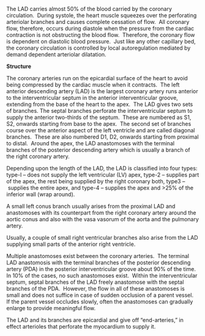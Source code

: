 The LAD carries almost 50% of the blood carried by the coronary circulation.  During systole, the heart muscle squeezes over the perforating arteriolar branches and causes complete cessation of flow.  All coronary flow, therefore, occurs during diastole when the pressure from the cardiac contraction is not obstructing the blood flow.  Therefore, the coronary flow is dependent on diastolic blood pressure.  Just like any other capillary bed, the coronary circulation is controlled by local autoregulation mediated by demand dependent arteriolar dilatation.

**Structure**

The coronary arteries run on the epicardial surface of the heart to avoid being compressed by the cardiac muscle when it contracts.  The left anterior descending artery (LAD) is the largest coronary artery runs anterior to the interventricular septum in the anterior interventricular groove, extending from the base of the heart to the apex.  The LAD gives two sets of branches. The septal branches perforate the interventricular septum to supply the anterior two-thirds of the septum.  These are numbered as S1, S2, onwards starting from base to the apex.  The second set of branches course over the anterior aspect of the left ventricle and are called diagonal branches.  These are also numbered D1, D2, onwards starting from proximal to distal.  Around the apex, the LAD anastomoses with the terminal branches of the posterior descending artery which is usually a branch of the right coronary artery.

Depending upon the length of the LAD, the LAD is classified into four types: type-I – does not supply the left ventricular (LV) apex, type-2 – supplies part of the apex, the rest being supplied by the right coronary both, type3 – supplies the entire apex, and type-4 – supplies the apex and >25% of the inferior wall (wrap around).

A small left conus branch usually arises from the proximal LAD and anastomoses with its counterpart from the right coronary artery around the aortic conus and also with the vasa vasorum of the aorta and the pulmonary artery.

Usually, a couple of small right ventricular branches also arise from the LAD supplying small parts of the anterior right ventricle.

Multiple anastomoses exist between the coronary arteries.  The terminal LAD anastomosis with the terminal branches of the posterior descending artery (PDA) in the posterior interventricular groove about 90% of the time.  In 10% of the cases, no such anastomoses exist.  Within the interventricular septum, septal branches of the LAD freely anastomose with the septal branches of the PDA.  However, the flow in all of these anastomoses is small and does not suffice in case of sudden occlusion of a parent vessel.  If the parent vessel occludes slowly, often the anastomoses can gradually enlarge to provide meaningful flow.

The LAD and its branches are epicardial and give off “end-arteries,” in effect arterioles that perforate the myocardium to supply it.